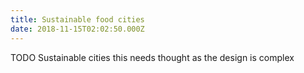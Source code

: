 ```yaml
---
title: Sustainable food cities
date: 2018-11-15T02:02:50.000Z
---
```

TODO Sustainable cities this needs thought as the design is complex
